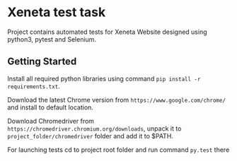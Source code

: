 # Xeneta test task
Project contains automated tests for Xeneta Website designed using python3, pytest and Selenium.

Getting Started
------------
Install all required python libraries using command
`pip install -r requirements.txt`.

Download the latest Chrome version from `https://www.google.com/chrome/`
and install to default location.

Download Chromedriver from `https://chromedriver.chromium.org/downloads`, 
unpack it to `project_folder/chromedriver` folder and add it to $PATH.

For launching tests cd to project root folder and run command `py.test` there

